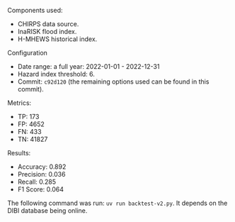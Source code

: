 Components used:
- CHIRPS data source.
- InaRISK flood index.
- H-MHEWS historical index.

Configuration
- Date range: a full year: 2022-01-01 - 2022-12-31
- Hazard index threshold: 6.
- Commit: `c92d120` (the remaining options used can be found in this commit).

Metrics:
- TP:   173
- FP:  4652
- FN:   433
- TN: 41827

Results:
- Accuracy: 0.892
- Precision: 0.036
- Recall: 0.285
- F1 Score: 0.064

The following command was run: `uv run backtest-v2.py`. It depends on the DIBI database being online.
